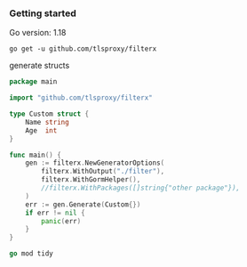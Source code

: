 ### Getting started
Go version: 1.18

```
go get -u github.com/tlsproxy/filterx
```

generate structs
```go
package main

import "github.com/tlsproxy/filterx"

type Custom struct {
	Name string
	Age  int
}

func main() {
	gen := filterx.NewGeneratorOptions(
		filterx.WithOutput("./filter"),
		filterx.WithGormHelper(),
		//filterx.WithPackages([]string{"other package"}),
	)
	err := gen.Generate(Custom{})
	if err != nil {
		panic(err)
	}
}
```

```go
go mod tidy
```
